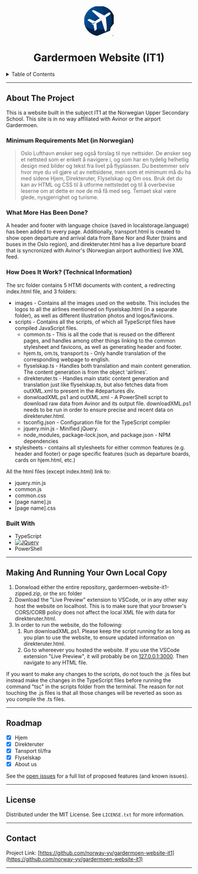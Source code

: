 <a name="readme-top"></a>
<!-- PROJECT LOGO -->
<br />
<div align="center">
  <a href="https://github.com/norway-yv/gardermoen-website-it1">
    <img src="./src/images/repo-favicon.png" alt="Logo" width="80" height="80">
  </a>

<h1 align="center">Gardermoen Website (IT1)</h1>

</div>



<!-- TABLE OF CONTENTS -->
<details>
  <summary>Table of Contents</summary>
  <ol>
    <li>
      <a href="#about">About The Project</a>
      <ul>
        <li><a href="#minimum-requirements">Minimum Requirements Met (in Norwegian)</a></li>
        <li><a href="#whatmore">What More Has Been Done?</a></li>
        <li><a href="#built-with">Built With</a></li>
        <li><a href="#how">How Does It Work? (Technical Information)</a></li>
      </ul>
    </li>
    <li><a href="#making-copy">Making Your Own Local Copy</a></li>
    <li><a href="#roadmap">Roadmap</a></li>
    <li><a href="#license">License</a></li>
    <li><a href="#contact">Contact</a></li>
  </ol>
</details>
<hr>

## About The Project <a id="about"></a>
This is a website built in the subject IT1 at the Norwegian Upper Secondary School. This site is in no way affiliated with Avinor or the airport Gardermoen.

### Minimum Requirements Met (in Norwegian) <a id="minimum-requirements"></a>
>Oslo Lufthavn ønsker seg også forslag til nye nettsider. De ønsker seg et nettsted som er enkelt å navigere i, og som har en tydelig helhetlig design med bilder og tekst fra livet på flyplassen. Du bestemmer selv hvor mye du vil gjøre ut av nettsidene, men som et minimum må du ha med sidene Hjem, Direkteruter, Flyselskap og Om oss. Bruk det du kan av HTML og CSS til å utforme nettstedet og til å overbevise leserne om at dette er noe de må få med seg. Temaet skal være glede, nysgjerrighet og turisme.

### What More Has Been Done? <a id="whatmore"></a>
A header and footer with language choice (saved in localstorage.language) has been added to every page. Additionally, transport.html is created to show open departure and arrival data from Bane Nor and Ruter (trains and buses in the Oslo region), and direkteruter.html has a live departure board that is syncronized with Avinor's (Norwegian airport authorities) live XML feed.

### How Does It Work? (Technical Information)  <a id="how"></a>
The src folder contains 5 HTMl documents with content, a redirecting index.html file, and 3 folders:
<ul>
  <li>images - Contains all the images used on the website. This includes the logos to all the airlines mentioned on flyselskap.html (in a separate folder), as well as different illustration photos and logos/favicons.</li>
  <li>scripts - Contains all the scripts, of which all TypeScript files have compiled JavaScript files.
    <ul>
      <li>common.ts - This is all the code that is reused on the different pages, and handles among other things linking to the common stylesheet and favicons, as well as generating header and footer.</li>
      <li>hjem.ts, om.ts, transport.ts - Only handle translation of the corresponding webpage to english.</li>
      <li>flyselskap.ts - Handles both translation and main content generation. The content generation is from the object 'airlines'.</li>
      <li>direkteruter.ts - Handles main static content generation and translation just like flyselskap.ts, but also fetches data from outXML.xml to present in the #departures div.</li>
      <li>donwloadXML.ps1 and outXML.xml - A PowerShell script to download raw data from Avinor and its output file. downloadXML.ps1 needs to be run in order to ensure precise and recent data on direkteruter.html.</li>
      <li>tsconfig.json - Configuration file for the TypeScript compiler</li>
      <li>jquery.min.js - Minified jQuery.</li>
      <li>node_modules, package-lock.json, and package.json - NPM dependencies</li>
    </ul>
  </li>
  <li>stylesheets - contains all stylesheets for either common features (e.g. header and footer) or page specific features (such as departure boards, cards on hjem.html, etc.)</li>
</ul>
All the html files (except index.html) link to:
<ul>
  <li>jquery.min.js</li>
  <li>common.js</li>
  <li>common.css</li>
  <li>[page name].js</li>
  <li>[page name].css</li>
</ul>

### Built With

* TypeScript
* [![JQuery][JQuery.com]][JQuery-url]
* PowerShell
<hr>

## Making And Running Your Own Local Copy <a id="making-copy"></a>
<ol>
  <li>Donwload either the entire repository, gardermoen-website-it1-zipped.zip, or the src folder</li>
  <li>Download the "Live Preview" extension to VSCode, or in any other way host the website on localhost. This is to make sure that your browser's CORS/CORB policy does not affect the local XML file with data for direkteruter.html.</li>
  <li>In order to run the website, do the following:
    <ol>
      <li>Run downloadXML.ps1. Please keep the script running for as long as you plan to use the website, to ensure updated information on direkteruter.html.</li>
      <li>Go to whereever you hosted the website. If you use the VSCode extension "Live Preview", it will probably be on <a href='http://127.0.0.1:3000/'>127.0.0.1:3000</a>. Then navigate to any HTML file.</li>
    </ol>
  </li>
</ol>
If you want to make any changes to the scripts, do not touch the .js files but instead make the changes in the TypeScript files before running the command "tsc" in the scripts folder from the terminal. The reason for not touching the .js files is that all those changes will be reverted as soon as you compile the .ts files.
<hr>

## Roadmap

- [x] Hjem
- [x] Direkteruter
- [x] Tansport til/fra
- [x] Flyselskap
- [x] About us

See the [open issues](https://github.com/norway-yv/gardermoen-website-it1/issues) for a full list of proposed features (and known issues).
<hr>

## License
Distributed under the MIT License. See `LICENSE.txt` for more information.
<hr>

## Contact
Project Link: [https://github.com/norway-yv/gardermoen-website-it1](https://github.com/norway-yv/gardermoen-website-it1)
<hr>



<!-- MARKDOWN LINKS & IMAGES -->
[JQuery.com]: https://img.shields.io/badge/jQuery-0769AD?style=for-the-badge&logo=jquery&logoColor=white
[JQuery-url]: https://jquery.com 
